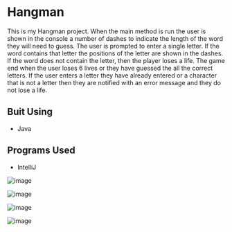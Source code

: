 # Hangman
This is my Hangman project. When the main method is run the user is shown in the console a number of dashes to indicate the length of the word they will need to guess. The user is prompted to enter a single letter. If the word contains that letter the positions of the letter are shown in the dashes. If the word does not contain the letter, then the player loses a life. The game end when the user loses 6 lives or they have guessed the all the correct letters. If the user enters a letter they have already entered or a character that is not a letter then they are notified with an error message and they do not lose a life. 

## Buit Using
- Java


## Programs Used
- IntelliJ

![image](https://user-images.githubusercontent.com/44164170/208439369-59ffebca-bfc8-4724-8a6a-ffe55f359ea4.png)

![image](https://user-images.githubusercontent.com/44164170/208439407-153c5ed5-206e-4582-a8f2-b045c5cc2c84.png)

![image](https://user-images.githubusercontent.com/44164170/208439434-e026c882-2262-4a6f-b51e-ba66d0e77756.png)

![image](https://user-images.githubusercontent.com/44164170/208439452-abd6bce6-1f87-4a09-9443-0857dc0d7f6a.png)

